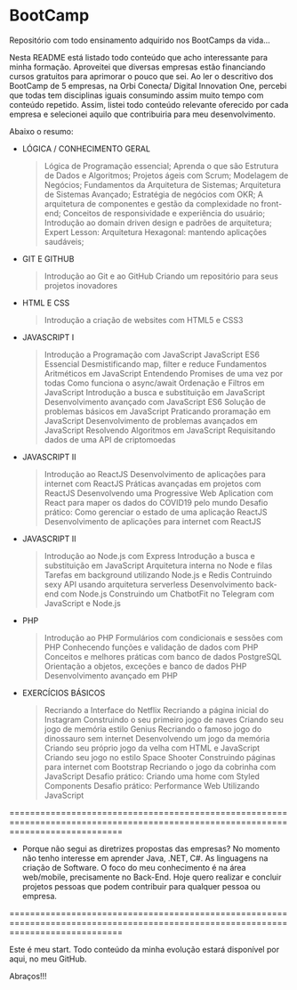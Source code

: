 # BootCamp
Repositório com todo ensinamento adquirido nos BootCamps da vida...

Nesta README está listado todo conteúdo que acho interessante para minha formação.
Aproveitei que diversas empresas estão financiando cursos gratuitos para aprimorar o pouco que sei.
Ao ler o descritivo dos BootCamp de 5 empresas, na Orbi Conecta/ Digital Innovation One, percebi que todas tem disciplinas iguais consumindo assim muito tempo com conteúdo repetido. Assim, listei todo conteúdo relevante oferecido por cada empresa e selecionei aquilo que contribuiria para meu desenvolvimento.

Abaixo o resumo:

- LÓGICA / CONHECIMENTO GERAL
    > Lógica de Programação essencial;
    > Aprenda o que são Estrutura de Dados e Algoritmos;
    > Projetos ágeis com Scrum;
    > Modelagem de Negócios;
    > Fundamentos da Arquitetura de Sistemas;
    > Arquitetura de Sistemas Avançado;
    > Estratégia de negócios com OKR;
    > A arquitetura de componentes e gestão da complexidade no front-end;
    > Conceitos de responsividade e experiência do usuário;
    > Introdução ao domain driven design e padrões de arquitetura;
    > Expert Lesson: Arquitetura Hexagonal: mantendo aplicações saudáveis;

- GIT E GITHUB
    > Introdução ao Git e ao GitHub
    > Criando um repositório para seus projetos inovadores

- HTML E CSS
    > Introdução a criação de websites com HTML5 e CSS3

- JAVASCRIPT I
    > Introdução a Programação com JavaScript
    > JavaScript ES6 Essencial
    > Desmistificando map, filter e reduce
    > Fundamentos Aritméticos em JavaScript
    > Entendendo Promises de uma vez por todas
    > Como funciona o async/await
    > Ordenação e Filtros em JavaScript
    > Introdução a busca e substituição em JavaScript
    > Desenvolvimento avançado com JavaScript ES6
    > Solução de problemas básicos em JavaScript
    > Praticando proramação em JavaScript
    > Desenvolvimento de problemas avançados em JavaScript
    > Resolvendo Algoritmos em JavaScript
    > Requisitando dados de uma API de criptomoedas

- JAVASCRIPT II    
    > Introdução ao ReactJS
    > Desenvolvimento de aplicações para internet com ReactJS
    > Práticas avançadas em projetos com ReactJS
    > Desenvolvendo uma Progressive Web Aplication com React para maper os dados do COVID19 pelo mundo
    > Desafio prático: Como gerenciar o estado de uma aplicação ReactJS
    > Desenvolvimento de aplicações para internet com ReactJS

- JAVASCRIPT II 
    > Introdução ao Node.js com Express
    > Introdução a busca e substituição em JavaScript
    > Arquitetura interna no Node e filas
    > Tarefas em background utilizando Node.js e Redis
    > Contruindo sexy API usando arquitetura serverless
    > Desenvolvimento back-end com Node.js
    > Construindo um ChatbotFit no Telegram com JavaScript e Node.js

- PHP
    > Introdução ao PHP
    > Formulários com condicionais e sessões com PHP
    > Conhecendo funções e validação de dados com PHP
    > Conceitos e melhores práticas com banco de dados PostgreSQL
    > Orientação a objetos, exceções e banco de dados PHP
    > Desenvolvimento avançado em PHP

- EXERCÍCIOS BÁSICOS
    > Recriando a Interface do Netflix
    > Recriando a página inicial do Instagram
    > Construindo o seu primeiro jogo de naves
    > Criando seu jogo de memória estilo Genius
    > Recriando o famoso jogo do dinossauro sem internet
    > Desenvolvendo um jogo da memória
    > Criando seu próprio jogo da velha com HTML e JavaScript
    > Criando seu jogo no estilo Space Shooter
    > Construindo páginas para internet com Bootstrap
    > Recriando o jogo da cobrinha com JavaScript
    > Desafio prático: Criando uma home com Styled Components
    > Desafio prático: Performance Web Utilizando JavaScript


==================================================================================================================================

- Porque não segui as diretrizes propostas das empresas?
No momento não tenho interesse em aprender Java, .NET, C#. As linguagens na criação de Software.
O foco do meu conhecimento é na área web/mobile, precisamente no Back-End.
Hoje quero realizar e concluir projetos pessoas que podem contribuir para qualquer pessoa ou empresa.

==================================================================================================================================

Este é meu start. 
Todo conteúdo da minha evolução estará disponível por aqui, no meu GitHub.

Abraços!!!